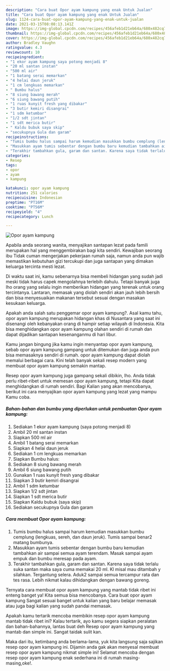 ```yaml
---
description: "Cara buat Opor ayam kampung yang enak Untuk Jualan"
title: "Cara buat Opor ayam kampung yang enak Untuk Jualan"
slug: 1124-cara-buat-opor-ayam-kampung-yang-enak-untuk-jualan
date: 2021-03-15T08:08:13.141Z
image: https://img-global.cpcdn.com/recipes/456afeb1d21eb64a/680x482cq70/opor-ayam-kampung-foto-resep-utama.jpg
thumbnail: https://img-global.cpcdn.com/recipes/456afeb1d21eb64a/680x482cq70/opor-ayam-kampung-foto-resep-utama.jpg
cover: https://img-global.cpcdn.com/recipes/456afeb1d21eb64a/680x482cq70/opor-ayam-kampung-foto-resep-utama.jpg
author: Bradley Vaughn
ratingvalue: 4.3
reviewcount: 10
recipeingredient:
- "1 ekor ayam kampung saya potong menjadi 8"
- "20 ml santan instan"
- "500 ml air"
- "1 batang serai memarkan"
- "4 helai daun jeruk"
- "1 cm lengkuas memarkan"
- " Bumbu halus"
- "8 siung bawang merah"
- "6 siung bawang putih"
- "1 ruas kunyit fresh yang dibakar"
- "3 butir kemiri disangrai"
- "1 sdm ketumbar"
- "1/2 sdt jintan"
- "1 sdt merica butir"
- " Kaldu bubuk saya skip"
- "secukupnya Gula dan garam"
recipeinstructions:
- "Tumis bumbu halus sampai harum kemudian masukkan bumbu cemplung (lengkuas, sereh, dan daun jeruk). Tumis sampai benar2 matang bumbunya."
- "Masukkan ayam tumis sebentar dengan bumbu baru kemudian tambahkan air sampai semua ayam terendam. Masak sampai ayam empuk dan bumbu meresap pada ayam."
- "Terakhir tambahkan gula, garam dan santan. Karena saya tidak terlalu suka santan maka saya cuma memakai 20 ml. Kl misal mau ditambah y silahkan. Tergantung selera. Aduk2 sampai semua tercampur rata dan tes rasa. Lebih nikmat kalau dihidangkan dengan bawang goreng."
categories:
- Resep
tags:
- opor
- ayam
- kampung

katakunci: opor ayam kampung 
nutrition: 251 calories
recipecuisine: Indonesian
preptime: "PT16M"
cooktime: "PT56M"
recipeyield: "4"
recipecategory: Lunch

---
```



![Opor ayam kampung](https://img-global.cpcdn.com/recipes/456afeb1d21eb64a/680x482cq70/opor-ayam-kampung-foto-resep-utama.jpg)

Apabila anda seorang wanita, menyajikan santapan lezat pada famili merupakan hal yang menggembirakan bagi kita sendiri. Kewajiban seorang ibu Tidak cuman mengerjakan pekerjaan rumah saja, namun anda pun wajib memastikan kebutuhan gizi tercukupi dan juga santapan yang dimakan keluarga tercinta mesti lezat.

Di waktu  saat ini, kamu sebenarnya bisa membeli hidangan yang sudah jadi meski tidak harus capek mengolahnya terlebih dahulu. Tetapi banyak juga lho orang yang selalu ingin memberikan hidangan yang terenak untuk orang tercintanya. Lantaran, memasak yang diolah sendiri akan jauh lebih bersih dan bisa menyesuaikan makanan tersebut sesuai dengan masakan kesukaan keluarga. 



Apakah anda salah satu penggemar opor ayam kampung?. Asal kamu tahu, opor ayam kampung merupakan hidangan khas di Nusantara yang saat ini disenangi oleh kebanyakan orang di hampir setiap wilayah di Indonesia. Kita bisa menghidangkan opor ayam kampung olahan sendiri di rumah dan dapat dijadikan santapan kesenanganmu di hari libur.

Kamu jangan bingung jika kamu ingin menyantap opor ayam kampung, sebab opor ayam kampung gampang untuk ditemukan dan juga anda pun bisa memasaknya sendiri di rumah. opor ayam kampung dapat diolah memalui berbagai cara. Kini telah banyak sekali resep modern yang membuat opor ayam kampung semakin mantap.

Resep opor ayam kampung juga gampang sekali dibikin, lho. Anda tidak perlu ribet-ribet untuk memesan opor ayam kampung, tetapi Kita dapat menghidangkan di rumah sendiri. Bagi Kalian yang akan mencobanya, berikut ini cara menyajikan opor ayam kampung yang lezat yang mampu Kamu coba.

<!--inarticleads1-->

##### Bahan-bahan dan bumbu yang diperlukan untuk pembuatan Opor ayam kampung:

1. Sediakan 1 ekor ayam kampung (saya potong menjadi 8)
1. Ambil 20 ml santan instan
1. Siapkan 500 ml air
1. Ambil 1 batang serai memarkan
1. Siapkan 4 helai daun jeruk
1. Sediakan 1 cm lengkuas memarkan
1. Siapkan  Bumbu halus:
1. Sediakan 8 siung bawang merah
1. Ambil 6 siung bawang putih
1. Gunakan 1 ruas kunyit fresh yang dibakar
1. Siapkan 3 butir kemiri disangrai
1. Ambil 1 sdm ketumbar
1. Siapkan 1/2 sdt jintan
1. Siapkan 1 sdt merica butir
1. Siapkan  Kaldu bubuk (saya skip)
1. Sediakan secukupnya Gula dan garam




<!--inarticleads2-->

##### Cara membuat Opor ayam kampung:

1. Tumis bumbu halus sampai harum kemudian masukkan bumbu cemplung (lengkuas, sereh, dan daun jeruk). Tumis sampai benar2 matang bumbunya.
1. Masukkan ayam tumis sebentar dengan bumbu baru kemudian tambahkan air sampai semua ayam terendam. Masak sampai ayam empuk dan bumbu meresap pada ayam.
1. Terakhir tambahkan gula, garam dan santan. Karena saya tidak terlalu suka santan maka saya cuma memakai 20 ml. Kl misal mau ditambah y silahkan. Tergantung selera. Aduk2 sampai semua tercampur rata dan tes rasa. Lebih nikmat kalau dihidangkan dengan bawang goreng.




Ternyata cara membuat opor ayam kampung yang mantab tidak ribet ini enteng banget ya! Kita semua bisa mencobanya. Cara buat opor ayam kampung Sangat sesuai banget untuk kalian yang baru belajar memasak atau juga bagi kalian yang sudah pandai memasak.

Apakah kamu tertarik mencoba membikin resep opor ayam kampung mantab tidak ribet ini? Kalau tertarik, ayo kamu segera siapkan peralatan dan bahan-bahannya, lantas buat deh Resep opor ayam kampung yang mantab dan simple ini. Sangat taidak sulit kan. 

Maka dari itu, ketimbang anda berlama-lama, yuk kita langsung saja sajikan resep opor ayam kampung ini. Dijamin anda gak akan menyesal membuat resep opor ayam kampung nikmat simple ini! Selamat mencoba dengan resep opor ayam kampung enak sederhana ini di rumah masing-masing,oke!.

